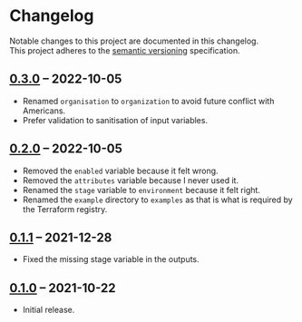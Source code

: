 # Changelog

Notable changes to this project are documented in this changelog.  
This project adheres to the [semantic versioning] specification.

## [0.3.0] – 2022-10-05

* Renamed `organisation` to `organization` to avoid future conflict with Americans.
* Prefer validation to sanitisation of input variables.

## [0.2.0] – 2022-10-05

* Removed the `enabled` variable because it felt wrong.
* Removed the `attributes` variable because I never used it.
* Renamed the `stage` variable to `environment` because it felt right.
* Renamed the `example` directory to `examples` as that is what is required by
  the Terraform registry.

## [0.1.1] – 2021-12-28

* Fixed the missing stage variable in the outputs.

## [0.1.0] – 2021-10-22

* Initial release.

[0.1.0]: https://github.com/unfunco/terraform-null-context/releases/tag/v0.1.0
[0.1.1]: https://github.com/unfunco/terraform-null-context/compare/v0.1.0...v0.1.1
[0.2.0]: https://github.com/unfunco/terraform-null-context/compare/v0.1.1...v0.2.0
[0.3.0]: https://github.com/unfunco/terraform-null-context/compare/v0.2.0...v0.3.0
[Semantic versioning]: https://semver.org
